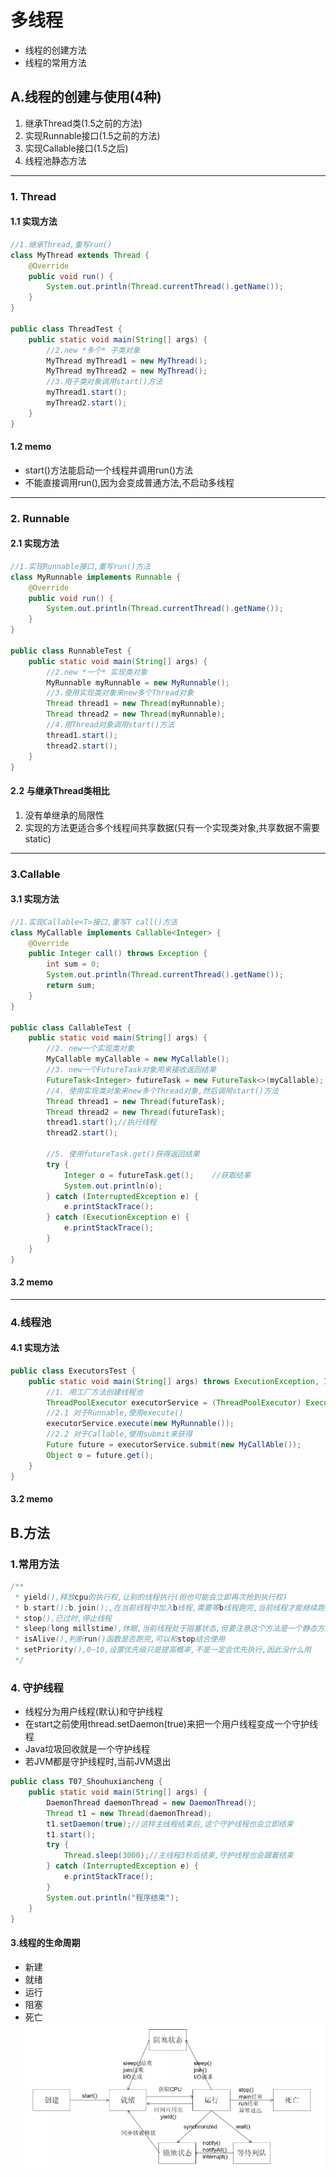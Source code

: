 # 多线程
- 线程的创建方法
- 线程的常用方法
## A.线程的创建与使用(4种)

1. 继承Thread类(1.5之前的方法)
2. 实现Runnable接口(1.5之前的方法)
3. 实现Callable接口(1.5之后)
4. 线程池静态方法

----

### 1. Thread

#### 1.1 实现方法

```java
//1.继承Thread,重写run()
class MyThread extends Thread {
    @Override
    public void run() {
        System.out.println(Thread.currentThread().getName());
    }
}

public class ThreadTest {
    public static void main(String[] args) {
        //2.new *多个* 子类对象
        MyThread myThread1 = new MyThread();
        MyThread myThread2 = new MyThread();
        //3.用子类对象调用start()方法
        myThread1.start();
        myThread2.start();
    }
}
```

#### 1.2 memo

- start()方法能启动一个线程并调用run()方法
- 不能直接调用run(),因为会变成普通方法,不启动多线程

----

### 2. Runnable

#### 2.1 实现方法

```java
//1.实现Runnable接口,重写run()方法
class MyRunnable implements Runnable {
    @Override
    public void run() {
        System.out.println(Thread.currentThread().getName());
    }
}

public class RunnableTest {
    public static void main(String[] args) {
        //2.new *一个* 实现类对象
        MyRunnable myRunnable = new MyRunnable();
        //3.使用实现类对象来new多个Thread对象
        Thread thread1 = new Thread(myRunnable);
        Thread thread2 = new Thread(myRunnable);
        //4.用Thread对象调用start()方法
        thread1.start();
        thread2.start();
    }
}
```

#### 2.2 与继承Thread类相比

1. 没有单继承的局限性
2. 实现的方法更适合多个线程间共享数据(只有一个实现类对象,共享数据不需要static)

----

### 3.Callable<T>

#### 3.1 实现方法

```java
//1.实现Callable<T>接口,重写T call()方法
class MyCallable implements Callable<Integer> {
    @Override
    public Integer call() throws Exception {
        int sum = 0;
        System.out.println(Thread.currentThread().getName());
        return sum;
    }
}

public class CallableTest {
    public static void main(String[] args) {
        //2. new一个实现类对象
        MyCallable myCallable = new MyCallable();
        //3. new一个FutureTask对象用来接收返回结果
        FutureTask<Integer> futureTask = new FutureTask<>(myCallable);
        //4. 使用实现类对象来new多个Thread对象,然后调用start()方法
        Thread thread1 = new Thread(futureTask);
        Thread thread2 = new Thread(futureTask);
        thread1.start();//执行线程
        thread2.start();

        //5. 使用futureTask.get()获得返回结果
        try {
            Integer o = futureTask.get();    //获取结果
            System.out.println(o);
        } catch (InterruptedException e) {
            e.printStackTrace();
        } catch (ExecutionException e) {
            e.printStackTrace();
        }
    }
}
```

#### 3.2 memo

----

### 4.线程池

#### 4.1 实现方法

```java
public class ExecutorsTest {
    public static void main(String[] args) throws ExecutionException, InterruptedException {
        //1. 用工厂方法创建线程池
        ThreadPoolExecutor executorService = (ThreadPoolExecutor) Executors.newFixedThreadPool(10);
        //2.1 对于Runnable,使用execute()
        executorService.execute(new MyRunnable());
        //2.2 对于Callable,使用submit来获得
        Future future = executorService.submit(new MyCallAble());
        Object o = future.get();
    }
}

```

#### 3.2 memo

## B.方法
### 1.常用方法
```java
/**
 * yield(),释放cpu的执行权,让别的线程执行(但也可能会立即再次抢到执行权)
 * b.start();b.join();,在当前线程中加入b线程,需要等b线程跑完,当前线程才能继续跑,当前线程处于阻塞状态,InterruptedException
 * stop(),已过时,停止线程
 * sleep(long millstime),休眠,当前线程处于阻塞状态,但要注意这个方法是一个静态方法,主要看在哪里调用,而不是看谁调用,会使当前线程休眠
 * isAlive(),判断run()函数是否跑完,可以和stop结合使用
 * setPriority(),0~10,设置优先级只是提高概率,不是一定会优先执行,因此没什么用
 */

```

### 4. 守护线程
* 线程分为用户线程(默认)和守护线程
* 在start之前使用thread.setDaemon(true)来把一个用户线程变成一个守护线程
* Java垃圾回收就是一个守护线程
* 若JVM都是守护线程时,当前JVM退出
```java
public class T07_Shouhuxiancheng {
    public static void main(String[] args) {
        DaemonThread daemonThread = new DaemonThread();
        Thread t1 = new Thread(daemonThread);
        t1.setDaemon(true);//这样主线程结束后,这个守护线程也会立即结束
        t1.start();
        try {
            Thread.sleep(3000);//主线程3秒后结束,守护线程也会跟着结束
        } catch (InterruptedException e) {
            e.printStackTrace();
        }
        System.out.println("程序结束");
    }
}
```

#### 3.线程的生命周期
- 新建
- 就绪
- 运行
- 阻塞
- 死亡
![img.png](img.png)
